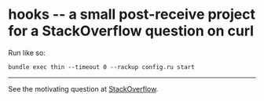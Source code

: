 hooks -- a small post-receive project for a StackOverflow question on curl
==========================================================================

Run like so:

    bundle exec thin --timeout 0 --rackup config.ru start

---

See the motivating question at [StackOverflow](http://stackoverflow.com/questions/8177360/how-can-i-use-curl-to-test-a-github-post-receive-hook-server).